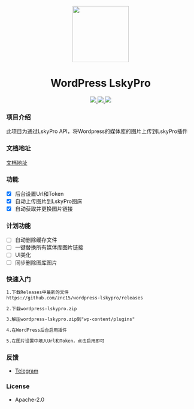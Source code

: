 <p align="center">
<img src="https://avatars.githubusercontent.com/u/100565733?s=200&v=4" width="150"/>
</p>

<h1 align="center">WordPress LskyPro</h1>

<p align="center">
  <a href="https://github.com/znc15/wordpress-lskypro?tab=Apache-2.0-1-ov-file">
  <img src="https://img.shields.io/badge/Apache-2">
  </a>
  <a href="https://github.com/znc15/wordpress-lskypro">
  <img src="https://img.shields.io/github/languages/code-size/znc15/wordpress-lskypro?color=blueviolet" />
  </a>
  <a href="https://github.com/znc15/wordpress-lskypro">
  <img src="https://img.shields.io/github/v/release/znc15/wordpress-lskypro?include_prereleases&style=flat-square"/>
  </a>
</p>

### 项目介绍

此项目为通过LskyPro API，将Wordpress的媒体库的图片上传到LskyPro插件

### 文档地址

[文档地址](https://github.com/znc15/wordpress-lskypro/wiki)

### 功能

- [x] 后台设置Url和Token
- [x] 自动上传图片到LskyPro图床
- [x] 自动获取并更换图片链接

### 计划功能 

- [ ] 自动删除缓存文件
- [ ] 一键替换所有媒体库图片链接
- [ ] UI美化
- [ ] 同步删除图库图片

### 快速入门
```markdown
1.下载Releases中最新的文件
https://github.com/znc15/wordpress-lskypro/releases

2.下载wordpress-lskypro.zip

3.解压wordpress-lskypro.zip到"wp-content/plugins"

4.在WordPress后台启用插件

5.在图片设置中填入Url和Token，点击启用即可
```

### 反馈
- [Telegram](https://t.me/Count_API)

### License

- Apache-2.0
